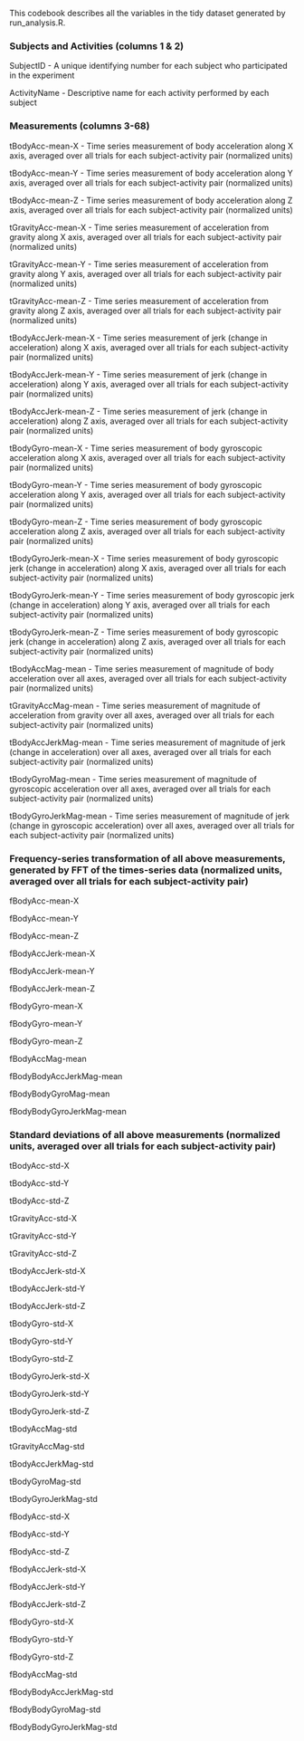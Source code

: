 This codebook describes all the variables in the tidy dataset generated by run_analysis.R.

### Subjects and Activities (columns 1 & 2)
SubjectID - A unique identifying number for each subject who participated in the experiment

ActivityName - Descriptive name for each activity performed by each subject

### Measurements (columns 3-68)
tBodyAcc-mean-X - Time series measurement of body acceleration along X axis, averaged over all trials for each subject-activity pair (normalized units)
 
tBodyAcc-mean-Y - Time series measurement of body acceleration along Y axis, averaged over all trials for each subject-activity pair (normalized units)

tBodyAcc-mean-Z - Time series measurement of body acceleration along Z axis, averaged over all trials for each subject-activity pair (normalized units)

tGravityAcc-mean-X - Time series measurement of acceleration from gravity along X axis, averaged over all trials for each subject-activity pair (normalized units)

tGravityAcc-mean-Y - Time series measurement of acceleration from gravity along Y axis, averaged over all trials for each subject-activity pair (normalized units)

tGravityAcc-mean-Z - Time series measurement of acceleration from gravity along Z axis, averaged over all trials for each subject-activity pair (normalized units)

tBodyAccJerk-mean-X - Time series measurement of jerk (change in acceleration) along X axis, averaged over all trials for each subject-activity pair (normalized units)

tBodyAccJerk-mean-Y - Time series measurement of jerk (change in acceleration) along Y axis, averaged over all trials for each subject-activity pair (normalized units)

tBodyAccJerk-mean-Z - Time series measurement of jerk (change in acceleration) along Z axis, averaged over all trials for each subject-activity pair (normalized units)

tBodyGyro-mean-X - Time series measurement of body gyroscopic acceleration along X axis, averaged over all trials for each subject-activity pair (normalized units)

tBodyGyro-mean-Y - Time series measurement of body gyroscopic acceleration along Y axis, averaged over all trials for each subject-activity pair (normalized units) 

tBodyGyro-mean-Z - Time series measurement of body gyroscopic acceleration along Z axis, averaged over all trials for each subject-activity pair (normalized units) 

tBodyGyroJerk-mean-X - Time series measurement of body gyroscopic jerk (change in acceleration) along X axis, averaged over all trials for each subject-activity pair (normalized units)

tBodyGyroJerk-mean-Y - Time series measurement of body gyroscopic jerk (change in acceleration) along Y axis, averaged over all trials for each subject-activity pair (normalized units)

tBodyGyroJerk-mean-Z - Time series measurement of body gyroscopic jerk (change in acceleration) along Z axis, averaged over all trials for each subject-activity pair (normalized units)

tBodyAccMag-mean - Time series measurement of magnitude of body acceleration over all axes, averaged over all trials for each subject-activity pair (normalized units)

tGravityAccMag-mean - Time series measurement of magnitude of acceleration from gravity over all axes, averaged over all trials for each subject-activity pair (normalized units)

tBodyAccJerkMag-mean - Time series measurement of magnitude of jerk (change in acceleration) over all axes, averaged over all trials for each subject-activity pair (normalized units)

tBodyGyroMag-mean - Time series measurement of magnitude of gyroscopic acceleration over all axes, averaged over all trials for each subject-activity pair (normalized units) 

tBodyGyroJerkMag-mean - Time series measurement of magnitude of jerk (change in gyroscopic acceleration) over all axes, averaged over all trials for each subject-activity pair (normalized units)

### Frequency-series transformation of all above measurements, generated by FFT of the times-series data (normalized units, averaged over all trials for each subject-activity pair)
fBodyAcc-mean-X

fBodyAcc-mean-Y 

fBodyAcc-mean-Z 

fBodyAccJerk-mean-X

fBodyAccJerk-mean-Y

fBodyAccJerk-mean-Z

fBodyGyro-mean-X

fBodyGyro-mean-Y

fBodyGyro-mean-Z

fBodyAccMag-mean

fBodyBodyAccJerkMag-mean

fBodyBodyGyroMag-mean

fBodyBodyGyroJerkMag-mean

### Standard deviations of all above measurements (normalized units, averaged over all trials for each subject-activity pair)

tBodyAcc-std-X

tBodyAcc-std-Y

tBodyAcc-std-Z

tGravityAcc-std-X

tGravityAcc-std-Y

tGravityAcc-std-Z

tBodyAccJerk-std-X

tBodyAccJerk-std-Y

tBodyAccJerk-std-Z

tBodyGyro-std-X

tBodyGyro-std-Y

tBodyGyro-std-Z

tBodyGyroJerk-std-X

tBodyGyroJerk-std-Y

tBodyGyroJerk-std-Z

tBodyAccMag-std

tGravityAccMag-std

tBodyAccJerkMag-std

tBodyGyroMag-std

tBodyGyroJerkMag-std

fBodyAcc-std-X

fBodyAcc-std-Y

fBodyAcc-std-Z

fBodyAccJerk-std-X

fBodyAccJerk-std-Y

fBodyAccJerk-std-Z

fBodyGyro-std-X

fBodyGyro-std-Y

fBodyGyro-std-Z

fBodyAccMag-std

fBodyBodyAccJerkMag-std

fBodyBodyGyroMag-std

fBodyBodyGyroJerkMag-std